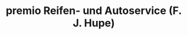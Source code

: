---
title: "premio Reifen- und Autoservice (F. J. Hupe)"
url: /huerth/premio-reifen-und-autoservice-f-j-hupe/
shop: Autowerkstatt
---